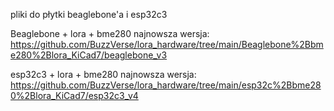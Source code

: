 pliki do płytki beaglebone'a i esp32c3

Beaglebone + lora + bme280 najnowsza wersja:
https://github.com/BuzzVerse/lora_hardware/tree/main/Beaglebone%2Bbme280%2Blora_KiCad7/beaglebone_v3

esp32c3 + lora + bme280 najnowsza wersja:
https://github.com/BuzzVerse/lora_hardware/tree/main/esp32c%2Bbme280%2Blora_KiCad7/esp32c3_v4
